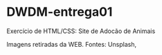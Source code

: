 # DWDM-entrega01

Exercício de HTML/CSS: Site de Adocão de Animais

Imagens retiradas da WEB.
Fontes: Unsplash, 
